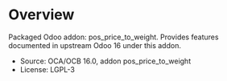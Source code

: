 # Overview

Packaged Odoo addon: pos_price_to_weight. Provides features documented in upstream Odoo 16 under this addon.

- Source: OCA/OCB 16.0, addon pos_price_to_weight
- License: LGPL-3
